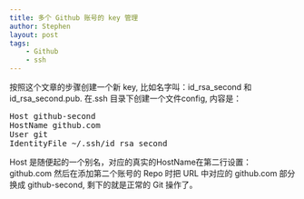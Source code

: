```yaml
---
title: 多个 Github 账号的 key 管理
author: Stephen
layout: post
tags:
    - Github
    - ssh
---
```

按照这个文章的步骤创建一个新 key, 比如名字叫：id_rsa_second 和 id_rsa_second.pub.
在.ssh 目录下创建一个文件config, 内容是：
<pre>
Host github-second
HostName github.com
User git
IdentityFile ~/.ssh/id_rsa_second
</pre>
Host 是随便起的一个别名，对应的真实的HostName在第二行设置： github.com
然后在添加第二个账号的 Repo 时把 URL 中对应的 github.com 部分换成 github-second, 剩下的就是正常的 Git 操作了。

